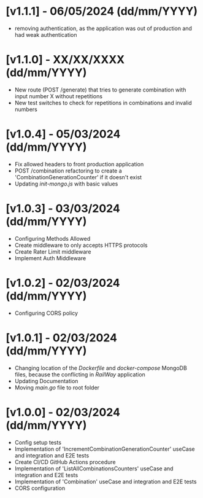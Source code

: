 # [v1.1.1] - 06/05/2024 (dd/mm/YYYY)

- removing authentication, as the application was out of production and had weak authentication

# [v1.1.0] - XX/XX/XXXX (dd/mm/YYYY)

- New route (POST /generate) that tries to generate combination with input number X without repetitions
- New test switches to check for repetitions in combinations and invalid numbers

# [v1.0.4] - 05/03/2024 (dd/mm/YYYY)

- Fix allowed headers to front production application
- POST /combination refactoring to create a 'CombinationGenerationCounter' if it doesn't exist
- Updating _init-mongo.js_ with basic values

# [v1.0.3] - 03/03/2024 (dd/mm/YYYY)

- Configuring Methods Allowed
- Create middleware to only accepts HTTPS protocols
- Create Rater Limit middleware
- Implement Auth Middleware

# [v1.0.2] - 02/03/2024 (dd/mm/YYYY)

- Configuring CORS policy

# [v1.0.1] - 02/03/2024 (dd/mm/YYYY)

- Changing location of the _Dockerfile_ and _docker-compose_ MongoDB files, because the conflicting in _RailWay_ application
- Updating Documentation
- Moving _main.go_ file to root folder

# [v1.0.0] - 02/03/2024 (dd/mm/YYYY)

- Config setup tests
- Implementation of 'IncrementCombinationGenerationCounter' useCase and integration and E2E tests
- Create CI/CD GitHub Actions procedure
- Implementation of 'ListAllCombinationsCounters' useCase and integration and E2E tests
- Implementation of 'Combination' useCase and integration and E2E tests
- CORS configuration
